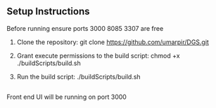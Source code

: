 ## Setup Instructions
Before running ensure ports 3000 8085 3307 are free
1. Clone the repository:
    git clone https://github.com/umarpir/DGS.git
   
3. Grant execute permissions to the build script:
    chmod +x ./buildScripts/build.sh
  
4. Run the build script:
    ./buildScripts/build.sh
##
Front end UI will be running on port 3000

